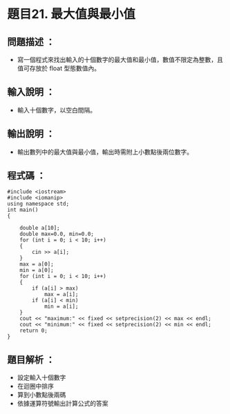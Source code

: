 # 題目21. 最大值與最小值

## 問題描述 ：

* 寫一個程式來找出輸入的十個數字的最大值和最小值，數值不限定為整數，且值可存放於 float 型態數值內。

## 輸入說明 ：

* 輸入十個數字，以空白間隔。

## 輸出說明 ：

* 輸出數列中的最大值與最小值，輸出時需附上小數點後兩位數字。

## 程式碼 ：

    #include <iostream>
    #include <iomanip>
    using namespace std;
    int main()
    {
    
	    double a[10];
        double max=0.0, min=0.0;
        for (int i = 0; i < 10; i++) 
	    {
            cin >> a[i];
        }
        max = a[0];
        min = a[0];
        for (int i = 0; i < 10; i++) 
        {
    	    if (a[i] > max)
	    		max = a[i];
            if (a[i] < min)
	    		min = a[i];
        }
        cout << "maximum:" << fixed << setprecision(2) << max << endl;
        cout << "minimum:" << fixed << setprecision(2) << min << endl;
        return 0;
    }


## 題目解析 ：

*  設定輸入十個數字
*  在迴圈中排序
*  算到小數點後兩碼
*  依據運算符號輸出計算公式的答案 
